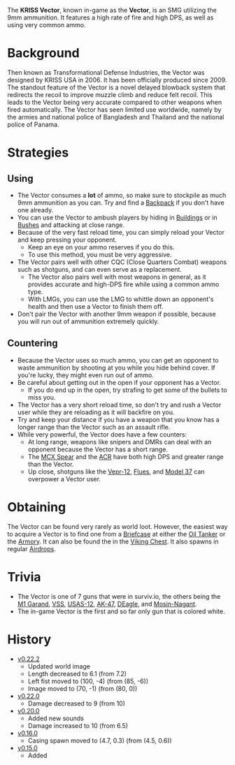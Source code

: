 The **KRISS Vector**, known in-game as the **Vector**, is an SMG utilizing the 9mm ammunition. It features a high rate of fire and high DPS, as well as using very common ammo.

# Background
Then known as Transformational Defense Industries, the Vector was designed by KRISS USA in 2006. It has been officially produced since 2009. The standout feature of the Vector is a novel delayed blowback system that redirects the recoil to improve muzzle climb and reduce felt recoil. This leads to the Vector being very accurate compared to other weapons when fired automatically. The Vector has seen limited use worldwide, namely by the armies and national police of Bangladesh and Thailand and the national police of Panama.

# Strategies
## Using
- The Vector consumes a **lot** of ammo, so make sure to stockpile as much 9mm ammunition as you can. Try and find a [Backpack](/equipment/backpacks) if you don't have one already.
- You can use the Vector to ambush players by hiding in [Buildings](/buildings) or in [Bushes](/obstacles/bush) and attacking at close range.
- Because of the very fast reload time, you can simply reload your Vector and keep pressing your opponent.
  - Keep an eye on your ammo reserves if you do this.
  - To use this method, you must be very aggressive.
- The Vector pairs well with other CQC (Close Quarters Combat) weapons such as shotguns, and can even serve as a replacement.
  - The Vector also pairs well with most weapons in general, as it provides accurate and high-DPS fire while using a common ammo type.
  - With LMGs, you can use the LMG to whittle down an opponent's health and then use a Vector to finish them off.
- Don't pair the Vector with another 9mm weapon if possible, because you will run out of ammunition extremely quickly.

## Countering
- Because the Vector uses so much ammo, you can get an opponent to waste ammunition by shooting at you while you hide behind cover. If you're lucky, they might even run out of ammo.
- Be careful about getting out in the open if your opponent has a Vector.
  - If you do end up in the open, try strafing to get some of the bullets to miss you.
- The Vector has a very short reload time, so don't try and rush a Vector user while they are reloading as it will backfire on you.
- Try and keep your distance if you have a weapon that you know has a longer range than the Vector such as an assault rifle.
- While very powerful, the Vector does have a few counters:
  - At long range, weapons like snipers and DMRs can deal with an opponent because the Vector has a short range.
  - The [MCX Spear](/weapons/guns/mcx_spear) and the [ACR](/weapons/guns/acr) have both high DPS and greater range than the Vector.
  - Up close, shotguns like the [Vepr-12](/weapons/guns/vepr12), [Flues](/weapons/guns/flues), and [Model 37](/weapons/guns/model_37) can overpower a Vector user.

# Obtaining
The Vector can be found very rarely as world loot. However, the easiest way to acquire a Vector is to find one from a [Briefcase](/obstacles/briefcase) at either the [Oil Tanker](/buildings/oil_tanker) or the [Armory](/buildings/armory_meta). It can also be found the in the [Viking Chest](/obstacles/viking_chest). It also spawns in regular [Airdrops](/obstacles/airdrop_crate).

# Trivia
- The Vector is one of 7 guns that were in surviv.io, the others being the [M1 Garand](/weapons/guns/m1_garand), [VSS](/weapons/guns/vss), [USAS-12](/weapons/guns/usas12), [AK-47](/weapons/guns/ak47), [DEagle](/weapons/guns/deagle), and [Mosin-Nagant](/weapons/guns/mosin_nagant).
- The in-game Vector is the first and so far only gun that is colored white.

# History
- [v0.22.2](https://github.com/HasangerGames/suroi/releases/tag/v0.22.2)
  - Updated world image
  - Length decreased to 6.1 (from 7.2)
  - Left fist moved to (100, -4) (from (85, -6))
  - Image moved to (70, -1) (from (80, 0))
- [v0.22.0](https://github.com/HasangerGames/suroi/releases/tag/v0.22.0)
  - Damage decreased to 9 (from 10)
- [v0.20.0](https://github.com/HasangerGames/suroi/releases/tag/v0.20.0)
  - Added new sounds
  - Damage increased to 10 (from 6.5)
- [v0.16.0](https://github.com/HasangerGames/suroi/releases/tag/v0.16.0)
  - Casing spawn moved to (4.7, 0.3) (from (4.5, 0.6))
- [v0.15.0](https://github.com/HasangerGames/suroi/releases/tag/v0.15.0)
  - Added